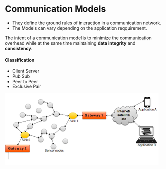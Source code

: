 # Communication Models

- They define the ground rules of interaction in a communication network.
- The Models can vary depending on the application reqquirement.

The intent of a communication model is to minimize the communication overhead while at the same time maintaining __data integrity__ and __consistency__.

#### Classification
- Client Server
- Pub Sub
- Peer to Peer
- Exclusive Pair

![alt text](./images/comm_nw-overview.png "Communication overview")